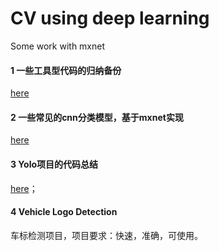 # CV using deep learning
Some work with mxnet

#### 1 一些工具型代码的归纳备份 
[here](https://github.com/EchoWangHF/Learning-mxnet/tree/master/Code_Tools%20about%20Images)

#### 2 一些常见的cnn分类模型，基于mxnet实现
[here](https://github.com/EchoWangHF/deep-learning-about-CV/tree/master/CNN%20model%20zoo)

#### 3 Yolo项目的代码总结
[here](https://github.com/EchoWangHF/Learning-mxnet/tree/master/Yolo)；</br>

#### 4 Vehicle Logo Detection
车标检测项目，项目要求：快速，准确，可使用。
